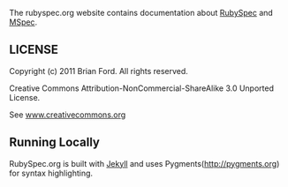 The rubyspec.org website contains documentation about [RubySpec](https://github.com/rubyspec/rubyspec) and [MSpec](https://github.com/rubyspec/mspec).

## LICENSE

Copyright (c) 2011 Brian Ford. All rights reserved.

Creative Commons Attribution-NonCommercial-ShareAlike 3.0 Unported License.

See www.creativecommons.org

## Running Locally
RubySpec.org is built with [Jekyll](https://github.com/mojombo/jekyll) and uses Pygments(http://pygments.org) for syntax highlighting.
